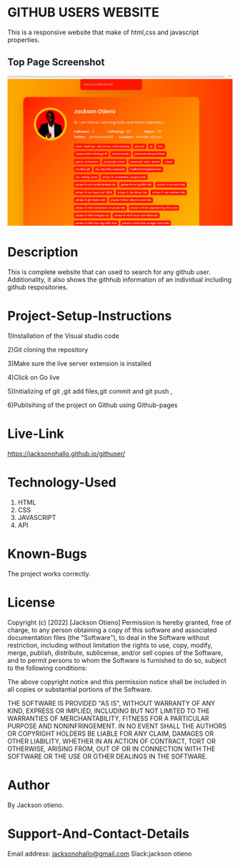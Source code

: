 

  # GITHUB USERS WEBSITE
  This is a responsive website that make of html,css and javascript properties.
  ## Top Page Screenshot
  ![image](./assets/images/readme.png)
  # Description 

This is complete website that can used to search for any github user. Additionality, it also shows the githhub information of an individual including github respositories.


# Project-Setup-Instructions
1)Installation of the Visual studio code

 2)Git cloning the repository 

 3)Make sure the live server extension is installed 

 4)Click on Go live 

 5)Initializing of git ,git add files,git commit and git push , 
 
 6)Publisihing of the project on Github using Github-pages


 
 # Live-Link
https://jacksonohallo.github.io/githuser/


# Technology-Used

1. HTML
2. CSS
3. JAVASCRIPT
4. API


# Known-Bugs

The project works correctly.

# License
Copyright (c) [2022] [Jackson Otieno] Permission is hereby granted, free of charge, to any person obtaining a copy of this software and associated documentation files (the "Software"), to deal in the Software without restriction, including without limitation the rights to use, copy, modify, merge, publish, distribute, sublicense, and/or sell copies of the Software, and to permit persons to whom the Software is furnished to do so, subject to the following conditions:

The above copyright notice and this permission notice shall be included in all copies or substantial portions of the Software.

THE SOFTWARE IS PROVIDED "AS IS", WITHOUT WARRANTY OF ANY KIND, EXPRESS OR IMPLIED, INCLUDING BUT NOT LIMITED TO THE WARRANTIES OF MERCHANTABILITY, FITNESS FOR A PARTICULAR PURPOSE AND NONINFRINGEMENT. IN NO EVENT SHALL THE AUTHORS OR COPYRIGHT HOLDERS BE LIABLE FOR ANY CLAIM, DAMAGES OR OTHER LIABILITY, WHETHER IN AN ACTION OF CONTRACT, TORT OR OTHERWISE, ARISING FROM, OUT OF OR IN CONNECTION WITH THE SOFTWARE OR THE USE OR OTHER DEALINGS IN THE SOFTWARE.

# Author
By Jackson otieno.

# Support-And-Contact-Details
Email address: jacksonohallo@gmail.com Slack:jackson otieno
